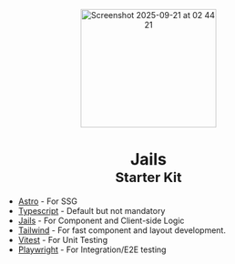 <p align="center">
  <img width="238" height="208" alt="Screenshot 2025-09-21 at 02 44 21" src="https://github.com/user-attachments/assets/3497edb1-e831-46ed-b34c-7d290831824d" />
</p>



<h1 align="center">Jails <br /><small>Starter Kit</small></h1>

- [Astro](astro.build) - For SSG
- [Typescript](https://www.typescriptlang.org/) - Default but not mandatory
- [Jails](https://jails-js.org/) - For Component and Client-side Logic
- [Tailwind](https://tailwindcss.com/) - For fast component and layout development.
- [Vitest](https://vitest.dev/) - For Unit Testing
- [Playwright](https://playwright.dev/) - For Integration/E2E testing
